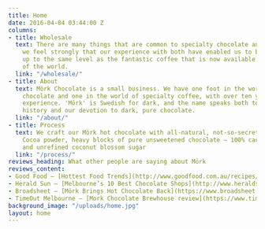 ```yaml
---
title: Home
date: 2016-04-04 03:44:00 Z
columns:
- title: Wholesale
  text: There are many things that are common to specialty chocolate and coffee, and
    we feel strongly that our experience with both have enabled us to bring hot chocolate
    up to the same level as the fantastic coffee that is now available in our corner
    of the world.
  link: "/wholesale/"
- title: About
  text: Mörk Chocolate is a small business. We have one foot in the world of fine
    chocolate and one in the world of specialty coffee, with over ten years of professional
    experience. 'Mörk' is Swedish for dark, and the name speaks both to our shared
    history and our devotion to dark, pure chocolate.
  link: "/about/"
- title: Process
  text: We craft our Mörk hot chocolate with all-natural, not-so-secret ingredients.
    Cocoa powder, heavy blocks of pure unsweetened chocolate — 100% cacao liquor —
    and unrefined coconut blossom sugar
  link: "/process/"
reviews_heading: What other people are saying about Mörk
reviews_content:
- Good Food – [Hottest Food Trends](http://www.goodfood.com.au/recipes/news/hottest-food-trends-adult-coco-pops-dumb-donald-beer-and-grilled-cheese-hacks-20160622-gpp4ti.html)
- Herald Sun – [Melbourne’s 10 Best Chocolate Shops](http://www.heraldsun.com.au/lifestyle/melbourne/melbournes-10-best-chocolate-shops/news-story/74f49efb257616a9091d75bd878f6f65)
- Broadsheet – [Mörk Brings Hot Chocolate Back](https://www.broadsheet.com.au/melbourne/food-and-drink/article/mork-brings-hot-chocolate-back)
- TimeOut Melbourne – [Mork Chocolate Brewhouse review](https://www.timeout.com/melbourne/restaurants/mork-chocolate-brew-house)
background_image: "/uploads/home.jpg"
layout: home
---
```


